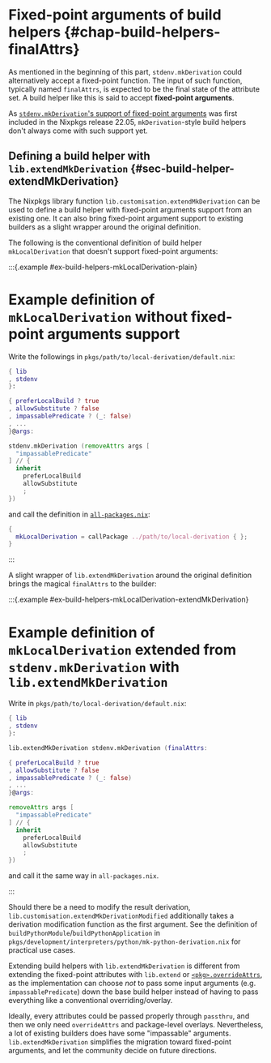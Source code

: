 # Fixed-point arguments of build helpers {#chap-build-helpers-finalAttrs}

As mentioned in the beginning of this part, `stdenv.mkDerivation` could alternatively accept a fixed-point function. The input of such function, typically named `finalAttrs`, is expected to be the final state of the attribute set.
A build helper like this is said to accept **fixed-point arguments**.

As [`stdenv.mkDerivation`'s support of fixed-point arguments](#mkderivation-recursive-attributes) was first included in the Nixpkgs release 22.05, `mkDerivation`-style build helpers don't always come with such support yet.

## Defining a build helper with `lib.extendMkDerivation` {#sec-build-helper-extendMkDerivation}

The Nixpkgs library function `lib.customisation.extendMkDerivation` can be used to define a build helper with fixed-point arguments support from an existing one. It can also bring fixed-point argument support to existing builders as a slight wrapper around the original definition.

The following is the conventional definition of build helper `mkLocalDerivation` that doesn't support fixed-point arguments:

:::{.example #ex-build-helpers-mkLocalDerivation-plain}

# Example definition of `mkLocalDerivation` without fixed-point arguments support

Write the followings in `pkgs/path/to/local-derivation/default.nix`:

```nix
{ lib
, stdenv
}:

{ preferLocalBuild ? true
, allowSubstitute ? false
, impassablePredicate ? (_: false)
, ...
}@args:

stdenv.mkDerivation (removeAttrs args [
  "impassablePredicate"
] // {
  inherit
    preferLocalBuild
    allowSubstitute
    ;
})
```

and call the definition in [`all-packages.nix`](https://github.com/NixOS/nixpkgs/blob/master/pkgs/top-level/all-packages.nix):

```nix
{
  mkLocalDerivation = callPackage ../path/to/local-derivation { };
}
```

:::

A slight wrapper of `lib.extendMkDerivation` around the original definition brings the magical `finalAttrs` to the builder:

:::{.example #ex-build-helpers-mkLocalDerivation-extendMkDerivation}

# Example definition of `mkLocalDerivation` extended from `stdenv.mkDerivation` with `lib.extendMkDerivation`

Write in `pkgs/path/to/local-derivation/default.nix`:

```nix
{ lib
, stdenv
}:

lib.extendMkDerivation stdenv.mkDerivation (finalAttrs:

{ preferLocalBuild ? true
, allowSubstitute ? false
, impassablePredicate ? (_: false)
, ...
}@args:

removeAttrs args [
  "impassablePredicate"
] // {
  inherit
    preferLocalBuild
    allowSubstitute
    ;
})
```

and call it the same way in `all-packages.nix`.

:::

Should there be a need to modify the result derivation, `lib.customisation.extendMkDerivationModified` additionally takes a derivation modification function as the first argument. See the definition of `buildPythonModule`/`buildPythonApplication` in `pkgs/development/interpreters/python/mk-python-derivation.nix` for practical use cases.

Extending build helpers with `lib.extendMkDerivation` is different from extending the fixed-point attributes with `lib.extend` or [`<pkg>.overrideAttrs`](#sec-pkg-overrideAttrs), as the implementation can choose *not* to pass some input arguments (e.g. `impassablePredicate`) down the base build helper instead of having to pass everything like a conventional overriding/overlay.

Ideally, every attributes could be passed properly through `passthru`, and then we only need `overrideAttrs` and package-level overlays. Nevertheless, a lot of existing builders does have some "impassable" arguments. `lib.extendMkDerivation` simplifies the migration toward fixed-point arguments, and let the community decide on future directions.

